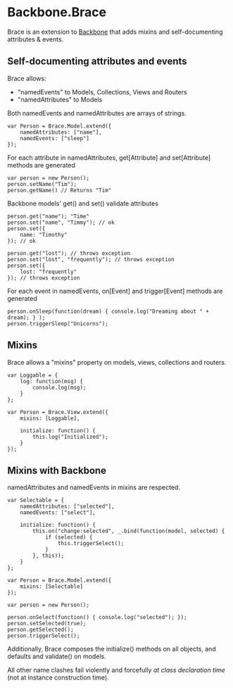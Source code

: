 # Backbone.Brace

Brace is an extension to [Backbone](http://backbonejs.org) that adds mixins and self-documenting attributes & events.

## Self-documenting attributes and events

Brace allows:

- "namedEvents" to Models, Collections, Views and Routers
- "namedAttributes" to Models

Both namedEvents and namedAttributes are arrays of strings.

    var Person = Brace.Model.extend({
        namedAttributes: ["name"],
        namedEvents: ["sleep"]
    });

For each attribute in namedAttributes, get[Attribute] and set[Attribute] methods are generated

    var person = new Person();
    person.setName("Tim");
    person.getName() // Returns "Tim"

Backbone models' get() and set() validate attributes

    person.get("name"); "Time"
    person.set("name", "Timmy"); // ok
    person.set({
        name: "Timothy"
    }); // ok
    
    person.get("lost"); // throws exception
    person.set("lost", "frequently"); // throws exception
    person.set({
        lost: "frequently"
    }); // throws exception
    
For each event in namedEvents, on[Event] and trigger[Event] methods are generated
    
    person.onSleep(function(dream) { console.log("Dreaming about " + dream); } );
    person.triggerSleep("Unicorns");


## Mixins

Brace allows a "mixins" property on models, views, collections and routers.

    var Loggable = {
        log: function(msg) {
            console.log(msg);
        }
    };
    
    var Person = Brace.View.extend({
        mixins: [Loggable],
        
        initialize: function() {
            this.log("Initialized");
        }
    });


## Mixins with Backbone

namedAttributes and namedEvents in mixins are respected.

    var Selectable = {
        namedAttributes: ["selected"],
        namedEvents: ["select"],

        initialize: function() {
            this.on("change:selected", _.bind(function(model, selected) {
                if (selected) {
                    this.triggerSelect();
                }
            }, this));
        }
    };

    var Person = Brace.Model.extend({
        mixins: [Selectable]
    });
    
    var person = new Person();

    person.onSelect(function() { console.log("selected"); });
    person.setSelected(true);
    person.getSelected();
    person.triggerSelect();

Additionally, Brace composes the initialize() methods on all objects, and defaults and validate() on models.

All other name clashes fail violently and forcefully *at class declaration time* (not at instance construction time).

